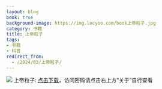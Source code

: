 ```yaml
---
layout: blog
book: true
background-image: https://img.locyoo.com/book上帝粒子.jpg
category: 书籍
title: 上帝粒子
tags:
- 书籍
- 科普
redirect_from:
  - /2024/03/上帝粒子/
---
```

![](https://img.locyoo.com/book上帝粒子.jpg)
上帝粒子: <a name = "ref1" href="https://url18.ctfile.com/f/50983618-1439916298-2ca84a?p=3619">点击下载</a>，访问密码请点击右上方“关于”自行查看